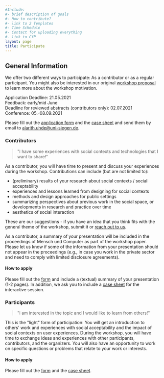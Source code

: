 ```yaml
---
#Include:
#- brief description of goals
#- How to contribute?
#- link to 2 Templates
#- Time Schedule
#- Contact for uploading everything
#- link to CfP
layout: page
title: Participate
---
```


## General Information

We offer two different ways to participate: As a contributor or as a regular
participant. You might also be interested in our original [workshop
proposal](/aips/assets/proposal.pdf) to learn more about the workshop
motivation.

<p>Application Deadline: 21.05.2021<br>
Feedback: early/mid June<br>
Deadline for reviewed abstracts (contributors only): 02.07.2021<br>
Conference: 05.-08.09.2021</p>

Please fill out the [application form](/aips/assets/ApplicationForm.docx) and
the [case sheet](/aips/assets/CaseSheet.pdf) and send them by email to
[alarith.uhde@uni-siegen.de](mailto:alarith.uhde@uni-siegen.de).

### Contributors

>"I have some experiences with social contexts and technologies that I want to
>share!"

As a contributor, you will have time to present and discuss your experiences
during the workshop. Contributions can include (but are not limited to):

* (preliminary) results of your research about social contexts / social
  acceptability
* experiences and lessons learned from designing for social contexts
* methods and design approaches for public settings
* summarizing perspectives about previous work in the social space, or
  developments in research and practice over time
* aesthetics of social interaction

These are our suggestions - if you have an idea that you think fits with the
general theme of the workshop, submit it or [reach out to
us](/aips/contact.html).

As a contributor, a summary of your presentation will be included in the
proceedings of Mensch und Computer as part of the workshop paper. Please let us
know if some of the information from your presentation should not appear in the
proceedings (e.g., in case you work in the private sector and need to comply with limited disclosure agreements).

#### How to apply

Please fill out the [form](/aips/assets/ApplicationForm.docx) and include
a (textual) summary of your presentation (1-2 pages). In addition, we ask you
to include a [case sheet](/aips/assets/CaseSheet.pdf) for the interactive
session.

### Participants

>"I am interested in the topic and I would like to learn from others!"

This is the "light" form of participation: You will get an introduction to
others' work and experiences with social acceptability and the impact of social
contexts on user experiences. During the workshop, you will have time to
exchange ideas and experiences with other participants, contributors, and the
organizers. You will also have an opportunity to work on specific questions or
problems that relate to your work or interests.

#### How to apply

Please fill out the [form](/aips/assets/ApplicationForm.docx) and the [case
sheet](/aips/CaseSheet.pdf).
